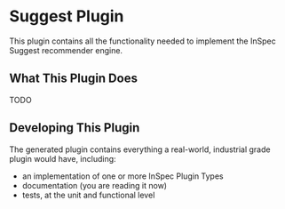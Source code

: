 # Suggest Plugin

This plugin contains all the functionality needed to implement the InSpec Suggest recommender engine.

## What This Plugin Does

TODO

## Developing This Plugin

The generated plugin contains everything a real-world, industrial grade plugin would have, including:

* an implementation of one or more InSpec Plugin Types
* documentation (you are reading it now)
* tests, at the unit and functional level

